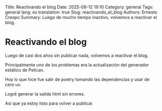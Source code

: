 Title: Reactivando el blog 
Date:  2025-08-12 19:10
Category: general
Tags: general
lang: es
translation: true
Slug: reactivando_el_blog
Authors: Ernesto Crespo
Summary: Luego de mucho tiempo inactivo, volvemos a reactivar el blog.

# Reactivando el blog

Luego de casi dos años sin publicar nada, volvemos a reactivar el blog.

Principalmente uno de los problemas era la actualización del generador estático de Pelican. 

Hoy lo que hice fue salir de poetry tomando las dependencias y usar de cero uv.

Logré generar la salida html sin errores. 

Así que ya estoy listo para volver a publicar.

